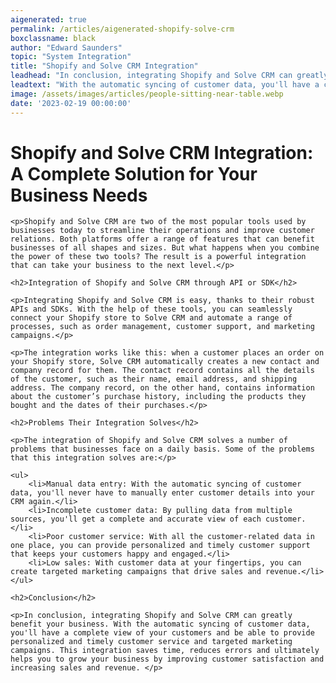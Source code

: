 ```yaml
---
aigenerated: true
permalink: /articles/aigenerated-shopify-solve-crm
boxclassname: black
author: "Edward Saunders"
topic: "System Integration"
title: "Shopify and Solve CRM Integration"
leadhead: "In conclusion, integrating Shopify and Solve CRM can greatly benefit your business"
leadtext: "With the automatic syncing of customer data, you'll have a complete view of your customers and be able to provide personalized and timely customer service and targeted marketing campaigns. This integration saves time, reduces errors and ultimately helps you to grow your business by improving customer satisfaction and increasing sales and revenue."
image: /assets/images/articles/people-sitting-near-table.webp
date: '2023-02-19 00:00:00'
---
```

<div class="arttext">	<h1>Shopify and Solve CRM Integration: A Complete Solution for Your Business Needs</h1>

	<p>Shopify and Solve CRM are two of the most popular tools used by businesses today to streamline their operations and improve customer relations. Both platforms offer a range of features that can benefit businesses of all shapes and sizes. But what happens when you combine the power of these two tools? The result is a powerful integration that can take your business to the next level.</p>

	<h2>Integration of Shopify and Solve CRM through API or SDK</h2>

	<p>Integrating Shopify and Solve CRM is easy, thanks to their robust APIs and SDKs. With the help of these tools, you can seamlessly connect your Shopify store to Solve CRM and automate a range of processes, such as order management, customer support, and marketing campaigns.</p>

	<p>The integration works like this: when a customer places an order on your Shopify store, Solve CRM automatically creates a new contact and company record for them. The contact record contains all the details of the customer, such as their name, email address, and shipping address. The company record, on the other hand, contains information about the customer’s purchase history, including the products they bought and the dates of their purchases.</p>

	<h2>Problems Their Integration Solves</h2>

	<p>The integration of Shopify and Solve CRM solves a number of problems that businesses face on a daily basis. Some of the problems that this integration solves are:</p>

	<ul>
		<li>Manual data entry: With the automatic syncing of customer data, you'll never have to manually enter customer details into your CRM again.</li>
		<li>Incomplete customer data: By pulling data from multiple sources, you'll get a complete and accurate view of each customer.</li>
		<li>Poor customer service: With all the customer-related data in one place, you can provide personalized and timely customer support that keeps your customers happy and engaged.</li>
		<li>Low sales: With customer data at your fingertips, you can create targeted marketing campaigns that drive sales and revenue.</li>
	</ul>

	<h2>Conclusion</h2>

	<p>In conclusion, integrating Shopify and Solve CRM can greatly benefit your business. With the automatic syncing of customer data, you'll have a complete view of your customers and be able to provide personalized and timely customer service and targeted marketing campaigns. This integration saves time, reduces errors and ultimately helps you to grow your business by improving customer satisfaction and increasing sales and revenue. </p>
</div>